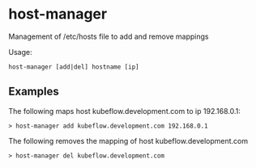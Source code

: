 # host-manager

Management of /etc/hosts file to add and remove mappings

Usage:
```
host-manager [add|del] hostname [ip]
```

## Examples

The following maps host kubeflow.development.com to ip 192.168.0.1:
```
> host-manager add kubeflow.development.com 192.168.0.1
```

The following removes the mapping of host kubeflow.development.com
```
> host-manager del kubeflow.development.com
```
